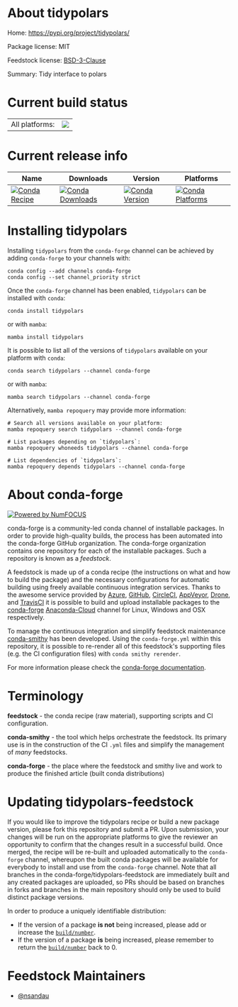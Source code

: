 About tidypolars
================

Home: https://pypi.org/project/tidypolars/

Package license: MIT

Feedstock license: [BSD-3-Clause](https://github.com/conda-forge/tidypolars-feedstock/blob/main/LICENSE.txt)

Summary: Tidy interface to polars

Current build status
====================


<table><tr><td>All platforms:</td>
    <td>
      <a href="https://dev.azure.com/conda-forge/feedstock-builds/_build/latest?definitionId=17295&branchName=main">
        <img src="https://dev.azure.com/conda-forge/feedstock-builds/_apis/build/status/tidypolars-feedstock?branchName=main">
      </a>
    </td>
  </tr>
</table>

Current release info
====================

| Name | Downloads | Version | Platforms |
| --- | --- | --- | --- |
| [![Conda Recipe](https://img.shields.io/badge/recipe-tidypolars-green.svg)](https://anaconda.org/conda-forge/tidypolars) | [![Conda Downloads](https://img.shields.io/conda/dn/conda-forge/tidypolars.svg)](https://anaconda.org/conda-forge/tidypolars) | [![Conda Version](https://img.shields.io/conda/vn/conda-forge/tidypolars.svg)](https://anaconda.org/conda-forge/tidypolars) | [![Conda Platforms](https://img.shields.io/conda/pn/conda-forge/tidypolars.svg)](https://anaconda.org/conda-forge/tidypolars) |

Installing tidypolars
=====================

Installing `tidypolars` from the `conda-forge` channel can be achieved by adding `conda-forge` to your channels with:

```
conda config --add channels conda-forge
conda config --set channel_priority strict
```

Once the `conda-forge` channel has been enabled, `tidypolars` can be installed with `conda`:

```
conda install tidypolars
```

or with `mamba`:

```
mamba install tidypolars
```

It is possible to list all of the versions of `tidypolars` available on your platform with `conda`:

```
conda search tidypolars --channel conda-forge
```

or with `mamba`:

```
mamba search tidypolars --channel conda-forge
```

Alternatively, `mamba repoquery` may provide more information:

```
# Search all versions available on your platform:
mamba repoquery search tidypolars --channel conda-forge

# List packages depending on `tidypolars`:
mamba repoquery whoneeds tidypolars --channel conda-forge

# List dependencies of `tidypolars`:
mamba repoquery depends tidypolars --channel conda-forge
```


About conda-forge
=================

[![Powered by
NumFOCUS](https://img.shields.io/badge/powered%20by-NumFOCUS-orange.svg?style=flat&colorA=E1523D&colorB=007D8A)](https://numfocus.org)

conda-forge is a community-led conda channel of installable packages.
In order to provide high-quality builds, the process has been automated into the
conda-forge GitHub organization. The conda-forge organization contains one repository
for each of the installable packages. Such a repository is known as a *feedstock*.

A feedstock is made up of a conda recipe (the instructions on what and how to build
the package) and the necessary configurations for automatic building using freely
available continuous integration services. Thanks to the awesome service provided by
[Azure](https://azure.microsoft.com/en-us/services/devops/), [GitHub](https://github.com/),
[CircleCI](https://circleci.com/), [AppVeyor](https://www.appveyor.com/),
[Drone](https://cloud.drone.io/welcome), and [TravisCI](https://travis-ci.com/)
it is possible to build and upload installable packages to the
[conda-forge](https://anaconda.org/conda-forge) [Anaconda-Cloud](https://anaconda.org/)
channel for Linux, Windows and OSX respectively.

To manage the continuous integration and simplify feedstock maintenance
[conda-smithy](https://github.com/conda-forge/conda-smithy) has been developed.
Using the ``conda-forge.yml`` within this repository, it is possible to re-render all of
this feedstock's supporting files (e.g. the CI configuration files) with ``conda smithy rerender``.

For more information please check the [conda-forge documentation](https://conda-forge.org/docs/).

Terminology
===========

**feedstock** - the conda recipe (raw material), supporting scripts and CI configuration.

**conda-smithy** - the tool which helps orchestrate the feedstock.
                   Its primary use is in the construction of the CI ``.yml`` files
                   and simplify the management of *many* feedstocks.

**conda-forge** - the place where the feedstock and smithy live and work to
                  produce the finished article (built conda distributions)


Updating tidypolars-feedstock
=============================

If you would like to improve the tidypolars recipe or build a new
package version, please fork this repository and submit a PR. Upon submission,
your changes will be run on the appropriate platforms to give the reviewer an
opportunity to confirm that the changes result in a successful build. Once
merged, the recipe will be re-built and uploaded automatically to the
`conda-forge` channel, whereupon the built conda packages will be available for
everybody to install and use from the `conda-forge` channel.
Note that all branches in the conda-forge/tidypolars-feedstock are
immediately built and any created packages are uploaded, so PRs should be based
on branches in forks and branches in the main repository should only be used to
build distinct package versions.

In order to produce a uniquely identifiable distribution:
 * If the version of a package **is not** being increased, please add or increase
   the [``build/number``](https://docs.conda.io/projects/conda-build/en/latest/resources/define-metadata.html#build-number-and-string).
 * If the version of a package **is** being increased, please remember to return
   the [``build/number``](https://docs.conda.io/projects/conda-build/en/latest/resources/define-metadata.html#build-number-and-string)
   back to 0.

Feedstock Maintainers
=====================

* [@nsandau](https://github.com/nsandau/)

